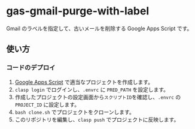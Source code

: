 # gas-gmail-purge-with-label

Gmail のラベルを指定して、古いメールを削除する Google Apps Script です。

## 使い方

### コードのデプロイ

1. [Google Apps Script](https://script.google.com/) で適当なプロジェクトを作成します。
1. `clasp login` でログインし、`.envrc` に `PRED_PATH` を設定します。
1. 作成したプロジェクトの設定画面から`スクリプトID`を確認し、`.envrc` の `PROJECT_ID` に設定します。
1. `bash clone.sh` でプロジェクトをクローンします。
1. このリポジトリを編集し、`clasp push` でプロジェクトに反映します。
